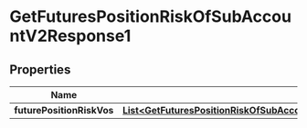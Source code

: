 

# GetFuturesPositionRiskOfSubAccountV2Response1


## Properties

| Name | Type | Description | Notes |
|------------ | ------------- | ------------- | -------------|
|**futurePositionRiskVos** | [**List&lt;GetFuturesPositionRiskOfSubAccountV2Response1FuturePositionRiskVosInner&gt;**](GetFuturesPositionRiskOfSubAccountV2Response1FuturePositionRiskVosInner.md) |  |  [optional] |



